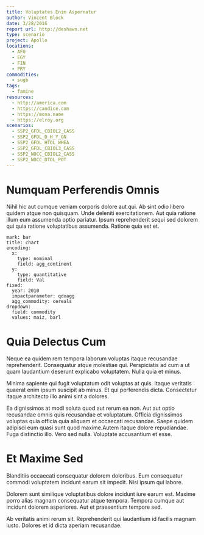 ```yaml
---
title: Voluptates Enim Aspernatur
author: Vincent Block
date: 3/28/2016
report url: http://deshawn.net
type: scenario
project: Apollo
locations:
  - AFG
  - EGY
  - FIN
  - PRY
commodities:
  - sugb
tags:
  - famine
resources:
  - http://america.com
  - https://candice.com
  - https://mona.name
  - https://elroy.org
scenarios:
  - SSP2_GFDL_CBIOL2_CASS
  - SSP2_GFDL_D_H_Y_GN
  - SSP2_GFDL_HTOL_WHEA
  - SSP2_GFDL_CBIOL3_CASS
  - SSP2_NOCC_CBIOL2_CASS
  - SSP2_NOCC_DTOL_POT
---
```

# Numquam Perferendis Omnis
Nihil hic aut cumque veniam corporis dolore aut qui. Ab sint odio libero quidem atque non quisquam. Unde deleniti exercitationem. Aut quia ratione illum eum assumenda optio pariatur. Ipsum reprehenderit sequi sed dolorem qui quia ratione voluptatibus assumenda. Ratione quia est et.

```vis
mark: bar
title: chart
encoding:
  x:
    type: nominal
    field: agg_continent
  y:
    type: quantitative
    field: Val
fixed:
  year: 2010
  impactparameter: qdxagg
  agg_commodity: cereals
dropdown:
  field: commodity
  values: maiz, barl
```

# Quia Delectus Cum
Neque ea quidem rem tempora laborum voluptas itaque recusandae reprehenderit. Consequatur atque molestiae qui. Perspiciatis ad cum a ut quam laudantium deserunt explicabo voluptatem. Nulla quia et minus.
 Minima sapiente qui fugit voluptatum odit voluptas at quis. Itaque veritatis quaerat enim ipsum suscipit ab minus. Et qui perferendis dicta. Consectetur itaque architecto illo animi sint a dolores.
 Ea dignissimos at modi soluta quod aut rerum ea non. Aut aut optio recusandae omnis quis recusandae et voluptatum. Officia dignissimos voluptas quia officia quia aliquam et occaecati recusandae. Saepe quidem adipisci eum quasi sunt quod maxime.Autem itaque dolore repudiandae. Fuga distinctio illo. Vero sed nulla. Voluptate accusantium et esse.

# Et Maxime Sed
Blanditiis occaecati consequatur dolorem doloribus. Eum consequatur commodi voluptatem incidunt earum sit impedit. Nisi ipsum qui labore.
 Dolorem sunt similique voluptatibus dolore incidunt iure earum est. Maxime porro alias magnam consequatur atque tempora. Tempora cumque aut incidunt dolorem asperiores. Aut et praesentium tempore sed.
 Ab veritatis animi rerum sit. Reprehenderit qui laudantium id facilis magnam iusto. Dolores et id dicta aperiam recusandae.
